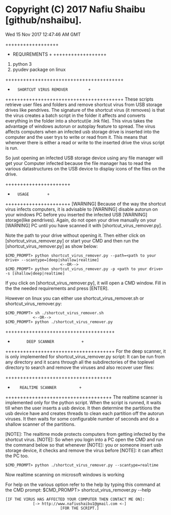 # Copyright (C) 2017 Nafiu Shaibu [github/nshaibu]. 
Wed 15 Nov 2017 12:47:46 AM GMT

++++++++++++++++++
+  REQUIREMENTS  +
++++++++++++++++++
1) python 3				
2) pyudev package on linux


++++++++++++++++++++++++++++++++++++++++
+       SHORTCUT VIRUS REMOVER         +
++++++++++++++++++++++++++++++++++++++++
These scripts retrieve user files and folders and remove shortcut virus from USB storage 
drives like pendrives. The signature of the shortcut virus (it removes) is that the virus 
creates a batch script in the folder it affects and converts everything in the folder 
into a shortcut(ie .lnk file). This virus takes the advantage of windows autorun or 
autoplay feature to spread. The virus affects computers when an infected usb storage drive 
is inserted into the computer and the user trys to write or read from it. This means that 
whenever there is either a read or write to the inserted drive the virus script is run. 

So just opening an infected USB storage device using any file manager will get your 
Computer infected because the file manager has to read the various datastructures on 
the USB device to display icons of the files on the drive.


++++++++++++++++++++++
+       USAGE        +
++++++++++++++++++++++
[WARNING] Because of the way the shortcut virus infects computers, it is advisable to 
[WARNING] disable autorun on your windows PC before you inserted the infected USB 
[WARNING] storage(like pendrives). Again, do not open your drive manually on your 
[WARNING] PC until you have scanned it with [shortcut_virus_remover.py].

Note the path to your drive without opening it. Then either click on [shortcut_virus_remover.py]
or start your CMD and then run the [shortcut_virus_remover.py] as show below:
		
	$CMD_PROMPT> python shortcut_virus_remover.py --path=<path to your drive> --scantype=[deep|shallow|realtime]
							<--OR-->
	$CMD_PROMPT> python shortcut_virus_remover.py -p <path to your drive> -s [shallow|deep|realtime]

If you click on [shortcut_virus_remover.py], it will open a CMD window. Fill in the 
the needed requirements and press [ENTER].

However on linux you can either use shortcut_virus_remover.sh or shortcut_virus_remover.py: 
		
	$CMD_PROMPT> sh ./shortcut_virus_remover.sh 
				<--OR-->
	$CMD_PROMPT> python ./shortcut_virus_remover.py 

	
+++++++++++++++++++++++++++++++++++++
+           DEEP SCANNER            +
+++++++++++++++++++++++++++++++++++++
For the deep scanner, it is only implemented for shortcut_virus_remover.py script:
It can be run from any directory and it scans through all the subdirectories of the
toplevel directory to search and remove the viruses and also recover user files:


++++++++++++++++++++++++++++++++++++
+        REALTIME SCANNER          +
++++++++++++++++++++++++++++++++++++
The realtime scanner is implemented only for the python script. When the script is
runned, it waits till when the user inserts a usb device. It then determine the 
partitions the usb device have and creates threads to clean each partition off the
autorun viruses. It then waits for some configurable number of seconds and do a shallow
scanner of the partitions.

[NOTE]: The realtime mode protects computers from getting infected by the shortcut virus.
[NOTE]: So when you login into a PC open the CMD and run the command below so that whenever
[NOTE]: you or someone insert usb storage device, it checks and remove the virus before
[NOTE]: it can affect the PC too.

	$CMD_PROMPT> python ./shortcut_virus_remover.py --scantype=realtime
	
Now realtime scanning on microsoft windows is working

For help on the various option refer to the help by typing this command at the 
CMD prompt:
	$CMD_PROMPT> shortcut_virus_remover.py --help
	
	
	
	[IF THE VIRUS HAS AFFECTED YOUR COMPUTER THEN CONTACT ME ON]: 
				[-> http://www.nafiushaibu1@gmail.com <-]
							[FOR THE SCRIPT.]
									
